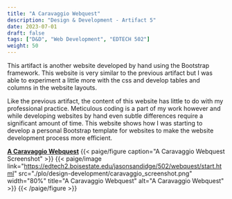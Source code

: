 ```yaml
---
title: "A Caravaggio Webquest"
description: "Design & Development - Artifact 5"
date: 2023-07-01
draft: false
tags: ["D&D", "Web Development", "EDTECH 502"]
weight: 50
---
```

This artifact is another website developed by hand using the Bootstrap framework.  This website is very similar to the previous artifact but I was able to experiment a little more with the css and develop tables and columns in the website layouts. 

Like the previous artifact, the content of this website has little to do with my professional practice. Meticulous coding is a part of my work however and while developing websites by hand even subtle differences require a significant amount of time. This website shows how I was starting to develop a personal Bootstrap template for websites to make the website development process more efficient.

**[A Caravaggio Webquest](https://edtech2.boisestate.edu/jasonsandidge/502/webquest/start.html)**
{{< paige/figure caption="A Caravaggio Webquest Screenshot" >}}
{{< paige/image link="https://edtech2.boisestate.edu/jasonsandidge/502/webquest/start.html" src="./plo/design-development/caravaggio_screenshot.png" width="80%" title="A Caravaggio Webquest" alt="A Caravaggio Webquest" >}}
{{< /paige/figure >}}
